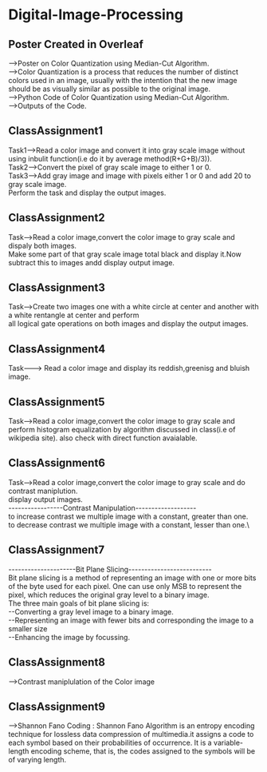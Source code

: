 # Digital-Image-Processing
## Poster Created in Overleaf
-->Poster on Color Quantization using Median-Cut Algorithm.\
-->Color Quantization is a process that reduces the number of distinct colors used in an image, usually with the intention that the new image should be as visually similar as possible to the original image.\
-->Python Code of Color Quantization using Median-Cut Algorithm.\
-->Outputs of the Code.
## ClassAssignment1
Task1-->Read a color image and convert it into gray scale image without using inbulit function(i.e do it by average method(R+G+B)/3)).\
Task2-->Convert the pixel of gray scale image to either 1 or 0.\
Task3-->Add gray image and image with pixels either 1 or 0 and add 20 to gray scale image.\
Perform the task and display the output images.
## ClassAssignment2
Task-->Read a color image,convert the color image to gray scale and dispaly both images.\
Make some part of that gray scale image total black and display it.Now subtract this to images andd display output image.
## ClassAssignment3
Task-->Create two images one with a white circle at center and another with a white rentangle at center and perform\
all logical gate operations on both images and display the output images. 
## ClassAssignment4
Task---> Read a color image and display its reddish,greenisg and bluish image.
## ClassAssignment5
Task-->Read a color image,convert the color image to gray scale and perform histogram equalization by algorithm discussed in class(i.e of wikipedia site).
also check with direct function avaialable.
## ClassAssignment6
Task-->Read a color image,convert the color image to gray scale and do contrast maniplution.\
display output images.\
-----------------Contrast Manipulation-------------------\
to increase contrast we multiple image with a constant, greater than one.\
to decrease contrast we multiple image with a constant, lesser than one.\
## ClassAssignment7
---------------------Bit Plane Slicing--------------------------\
Bit plane slicing is a method of representing an image with one or more bits of the byte used for each pixel. One can use only MSB to represent the pixel, which reduces the original gray level to a binary image. \
The three main goals of bit plane slicing is:\
--Converting a gray level image to a binary image.\
--Representing an image with fewer bits and corresponding the image to a smaller size\
--Enhancing the image by focussing.
## ClassAssignment8
-->Contrast maniplulation of the Color image
## ClassAssignment9
-->Shannon Fano Coding : Shannon Fano Algorithm is an entropy encoding technique for lossless data compression of multimedia.it assigns a code to each symbol based on their probabilities of occurrence. It is a variable-length encoding scheme, that is, the codes assigned to the symbols will be of varying length. 

